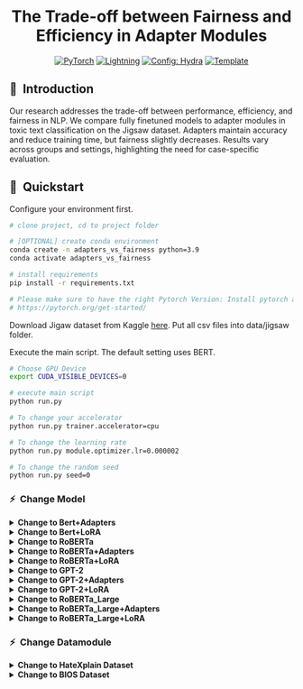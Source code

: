 <div align="center">

# The Trade-off between Fairness and Efficiency in Adapter Modules

<a href="https://pytorch.org/get-started/locally/"><img alt="PyTorch" src="https://img.shields.io/badge/PyTorch-ee4c2c?logo=pytorch&logoColor=white"></a>
<a href="https://pytorchlightning.ai/"><img alt="Lightning" src="https://img.shields.io/badge/-Lightning-792ee5?logo=pytorchlightning&logoColor=white"></a>
<a href="https://hydra.cc/"><img alt="Config: Hydra" src="https://img.shields.io/badge/Config-Hydra-89b8cd"></a>
<a href="https://github.com/ashleve/lightning-hydra-template"><img alt="Template" src="https://img.shields.io/badge/-Lightning--Hydra--Template-017F2F?style=flat&logo=github&labelColor=gray"></a><br>

</div>

## 📌&nbsp;&nbsp;Introduction
Our research addresses the trade-off between performance, efficiency, and fairness in NLP. We compare fully finetuned models to adapter modules in toxic text classification on the Jigsaw dataset. Adapters maintain accuracy and reduce training time, but fairness slightly decreases. Results vary across groups and settings, highlighting the need for case-specific evaluation.

## 🚀&nbsp;&nbsp;Quickstart

Configure your environment first.

```bash
# clone project, cd to project folder

# [OPTIONAL] create conda environment
conda create -n adapters_vs_fairness python=3.9
conda activate adapters_vs_fairness

# install requirements
pip install -r requirements.txt

# Please make sure to have the right Pytorch Version: Install pytorch according to instructions
# https://pytorch.org/get-started/
```

Download Jigaw dataset from Kaggle [here](https://www.kaggle.com/competitions/jigsaw-unintended-bias-in-toxicity-classification/data). Put all csv files into data/jigsaw folder.

Execute the main script. The default setting uses BERT.
```bash
# Choose GPU Device
export CUDA_VISIBLE_DEVICES=0

# execute main script
python run.py

# To change your accelerator
python run.py trainer.accelerator=cpu

# To change the learning rate
python run.py module.optimizer.lr=0.000002

# To change the random seed
python run.py seed=0
```
  
  
</details>

### ⚡&nbsp;&nbsp;Change Model

<details>
<summary><b>Change to Bert+Adapters</b></summary>


```bash
python run.py experiment=bert_adapters
```

  
  
</details>

<details>
<summary><b>Change to Bert+LoRA</b></summary>


```bash
python run.py experiment=bert_lora
```

  
  
</details>

<details>
<summary><b>Change to RoBERTa</b></summary>


```bash
python run.py experiment=roberta
```

</details>

<details>
<summary><b>Change to RoBERTa+Adapters</b></summary>


```bash
python run.py experiment=roberta_adapters
```

</details>

<details>
<summary><b>Change to RoBERTa+LoRA</b></summary>


```bash
python run.py experiment=roberta_lora
```

</details>

<details>
<summary><b>Change to GPT-2</b></summary>


```bash
python run.py experiment=gpt2
```

</details>

<details>
<summary><b>Change to GPT-2+Adapters</b></summary>


```bash
python run.py experiment=gpt2_adapters
```

</details>

<details>
<summary><b>Change to GPT-2+LoRA</b></summary>


```bash
python run.py experiment=gpt2_lora
```

</details>


<details>
<summary><b>Change to RoBERTa_Large</b></summary>


```bash
python run.py experiment=roberta_large
```

</details>

<details>
<summary><b>Change to RoBERTa_Large+Adapters</b></summary>


```bash
python run.py experiment=roberta_large_adapters
```

</details>

<details>
<summary><b>Change to RoBERTa_Large+LoRA</b></summary>


```bash
python run.py experiment=roberta_large_lora
```

</details>


### ⚡&nbsp;&nbsp;Change Datamodule

<details>
<summary><b>Change to HateXplain Dataset</b></summary>


```bash
python run.py datamodule=hatexplain logger.wandb.project=hatexplain
```
</details>


<details>
<summary><b>Change to BIOS Dataset</b></summary>


```bash
python run.py datamodule=biasbios module=multiclass_classification module.model.num_labels=28 trainer.max_epochs=5 +datamodule.tokenizer.model_max_length=128 logger.wandb.project=biasbios
```
</details>
<br>

<br>
